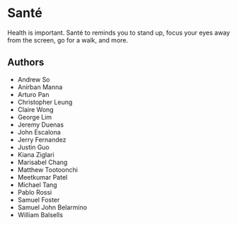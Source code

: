 # Santé
Health is important. Santé to reminds you to stand up, focus your eyes away from the screen, go for a walk, and more.
## Authors
- Andrew So
- Anirban Manna
- Arturo Pan
- Christopher Leung
- Claire Wong
- George Lim
- Jeremy Duenas
- John Escalona
- Jerry Fernandez
- Justin Guo
- Kiana Ziglari
- Marisabel Chang
- Matthew Tootoonchi
- Meetkumar Patel
- Michael Tang
- Pablo Rossi
- Samuel Foster
- Samuel John Belarmino 
- William Balsells
